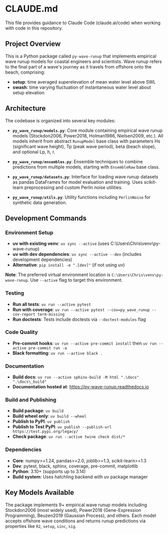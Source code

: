 # CLAUDE.md

This file provides guidance to Claude Code (claude.ai/code) when working with code in this repository.

## Project Overview

This is a Python package called `py-wave-runup` that implements empirical wave runup models for coastal engineers and scientists. Wave runup refers to the final part of a wave's journey as it travels from offshore onto the beach, comprising:

- **setup**: time averaged superelevation of mean water level above SWL
- **swash**: time varying fluctuation of instantaneous water level about setup elevation

## Architecture

The codebase is organized into several key modules:

- **`py_wave_runup/models.py`**: Core module containing empirical wave runup models (Stockdon2006, Power2018, Holman1986, Nielsen2009, etc.). All models inherit from abstract `RunupModel` base class with parameters Hs (significant wave height), Tp (peak wave period), beta (beach slope), and optional Lp, h, r.

- **`py_wave_runup/ensembles.py`**: Ensemble techniques to combine predictions from multiple models, starting with `EnsembleRaw` base class.

- **`py_wave_runup/datasets.py`**: Interface for loading wave runup datasets as pandas DataFrames for model evaluation and training. Uses scikit-learn preprocessing and custom Perlin noise utilities.

- **`py_wave_runup/utils.py`**: Utility functions including `PerlinNoise` for synthetic data generation.

## Development Commands

### Environment Setup
- **uv with existing venv**: `uv sync --active` (uses C:\Users\Chris\venv\py-wave-runup)
- **uv with dev dependencies**: `uv sync --active --dev` (includes development dependencies)
- **Alternative**: `pip install -e ".[dev]"` (if not using uv)

**Note**: The preferred virtual environment location is `C:\Users\Chris\venv\py-wave-runup`. Use `--active` flag to target this environment.

### Testing
- **Run all tests**: `uv run --active pytest`
- **Run with coverage**: `uv run --active pytest --cov=py_wave_runup --cov-report term-missing`
- **Run doctests**: Tests include doctests via `--doctest-modules` flag

### Code Quality
- **Pre-commit hooks**: `uv run --active pre-commit install` then `uv run --active pre-commit run -a`
- **Black formatting**: `uv run --active black .`

### Documentation
- **Build docs**: `uv run --active sphinx-build -M html ".\docs" ".\docs\_build"`
- **Documentation hosted at**: https://py-wave-runup.readthedocs.io

### Build and Publishing
- **Build package**: `uv build`
- **Build wheel only**: `uv build --wheel`
- **Publish to PyPI**: `uv publish`
- **Publish to Test PyPI**: `uv publish --publish-url https://test.pypi.org/legacy/`
- **Check package**: `uv run --active twine check dist/*`

### Dependencies
- **Core**: numpy>=1.24, pandas>=2.0, joblib>=1.3, scikit-learn>=1.3
- **Dev**: pytest, black, sphinx, coverage, pre-commit, matplotlib
- **Python**: 3.10+ (supports up to 3.14)
- **Build system**: Uses hatchling backend with uv package manager

## Key Models Available

The package implements 9+ empirical wave runup models including Stockdon2006 (most widely used), Power2018 (Gene-Expression Programming), Beuzen2019 (Gaussian Process), and others. Each model accepts offshore wave conditions and returns runup predictions via properties like `R2`, `setup`, `sinc`, `sig`.